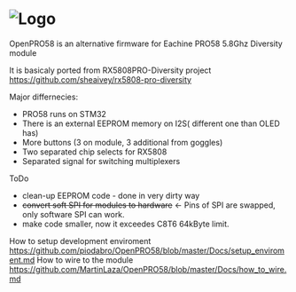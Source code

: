 # ![Logo](Docs/DSC_0556.JPG)

OpenPRO58 is an alternative firmware for Eachine PRO58 5.8Ghz Diversity module

It is basicaly ported from RX5808PRO-Diversity project https://github.com/sheaivey/rx5808-pro-diversity

Major differnecies:

- PRO58 runs on STM32
- There is an external EEPROM memory on I2S( different one than OLED has)
- More buttons (3 on module, 3 additional from goggles)
- Two separated chip selects for RX5808
- Separated signal for switching multiplexers


ToDo
- clean-up EEPROM code - done in very dirty way
- ~~convert soft SPI for modules to hardware~~ <- Pins of SPI are swapped, only software SPI can work.
- make code smaller, now it exceedes C8T6 64kByte limit.

How to setup development enviroment https://github.com/piodabro/OpenPRO58/blob/master/Docs/setup_enviroment.md
How to wire to the module https://github.com/MartinLaza/OpenPRO58/blob/master/Docs/how_to_wire.md
